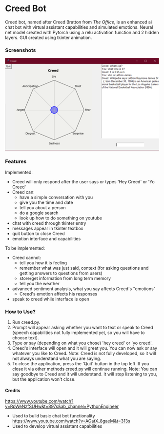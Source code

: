 # Creed Bot
Creed bot, named after Creed Bratton from <i>The Office</i>, is an enhanced ai chat bot with virtual assistant capabilities and simulated emotions.
Neural net model created with Pytorch using a relu activation function and 2 hidden layers. GUI created using tkinter animation.

### Screenshots
![Image of Yaktocat](Screenshot_1.png)

### Features
Implemented:
- Creed will only respond after the user says or types 'Hey Creed' or 'Yo Creed'
- Creed can: 
    - have a simple conversation with you
    - give you the time and date
    - tell you about a person
    - do a google search
    - look up how to do something on youtube
- chat with creed through tkinter entry
- messages appear in tkinter textbox
- quit button to close Creed
- emotion interface and capabilities

To be implemented:
- Creed cannot:
    - tell you how it is feeling
    - remember what was just said, context (for asking questions and getting answers to questions from users)
    - store/get information from long term memory
    - tell you the weather
- advanced sentiment analysis, what you say affects Creed's "emotions"
    - Creed's emotion affects his responses
- speak to creed while interface is open

### How to Use?
1. Run creed.py.
2. Prompt will appear asking whether you want to text or speak to Creed
    (speech capabilities not fully implemented yet, so you will have to choose text).
3. Type or say (depending on what you chose) 'hey creed' or 'yo creed'.
4. Creed's interface will open and it will greet you. You can now ask or say whatever you like to Creed.
Note: Creed is not fully developed, so it will not always understand what you are saying.
5. To close the application, press the 'Quit' button in the top left. If you close it via other methods creed.py will 
continue running. Note: You can say goodbye to Creed and it will understand. It will stop listening to you, but the
application won't close.

#### Credits
https://www.youtube.com/watch?v=RpWeNzfSUHw&t=897s&ab_channel=PythonEngineer
- Used to build basic chat bot functionality
https://www.youtube.com/watch?v=AGatX_8gaeM&t=313s
- Used to develop virtual assistant capabilities
